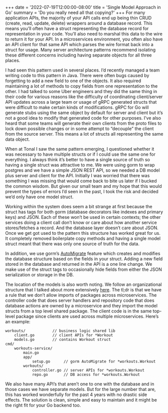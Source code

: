 +++
date = '2022-07-19T12:00:00-08:00'
title = 'Single Model Approach in Go'
summary = 'Do you really need all that copying?'
+++
For many application APIs, the majority of your API calls end up being thin CRUD (create, read, update, delete) wrappers around a database record. This means you’ll often have a struct representing the database record for representation in your code. You’ll also need to marshal this data to the wire to return it for your API. In a microservices environment, you often also have an API client for that same API which parses the wire format back into a struct for usage. Many server architecture patterns recommend isolating these different concerns including having separate objects for all three places.

I had seen this pattern used in several places. I’d recently managed a team writing code to this pattern in Java. There were often bugs caused by forgetting to add a new field to one of the objects. It also required maintaining a lot of methods to copy fields from one representation to the other. I had talked to some Uber engineers and they did the same thing in their code for various reasons like the difficulty of coordinating client/server API updates across a large team or usage of gRPC generated structs that were difficult to make certain kinds of modifications. gRPC for Go will generate stubs using the same object by default for server and client but it’s not a good idea to modify that generated code for other purposes. I’ve also heard that some teams will generate their own clients from the proto files to lock down possible changes or in some attempt to “decouple” the client from the source server. This means a lot of structs all representing the same data object.

When at Tonal I saw the same pattern emerging, I questioned whether it was necessary to have multiple structs or if I could use the same one for everything. I always think it’s better to have a single source of truth so having a single struct was attractive to me. We were using gorm to wrap postgres and we have a simple JSON REST API, so we needed a DB model plus server and client for the API. Initially I was worried that there was something I was missing that would come back to bite us later if I bucked the common wisdom. But given our small team and my hope that this would prevent the types of errors I’d seen in the past, I took the risk and decided we’d only have one model struct.

Working within the system does seem a bit strange at first because the struct has tags for both gorm (database decorators like indexes and primary keys) and JSON. Each of these won’t be used in certain contexts; the other services doing a client call don’t know or care about how another service stores/fetches a record. And the database layer doesn’t care about JSON. Once we get got used to the pattern this structure has worked great for us. It completely removed boilerplate copy methods and having a single model struct meant that there was only one source of truth for the data.

In addition, we use gorm’s [AutoMigrate](https://pkg.go.dev/gorm.io/gorm#DB.AutoMigrate) feature which creates and modifies the database structure based on the fields in your struct. Adding a new field stored in the database and returned in the API is a one line change. We make use of the struct tags to occasionally hide fields from either the JSON serialization or storage in the DB.

The location of the models is also worth noting. We follow an organizational structure that I talked about more extensively [here](https://www.scottwhite.com/posts/go-project-structure/). The tl;dr is that we have a rule that we don’t allow imports of packages across microservices. The controller code that does server handlers and repository code that does database actions are owned by a microservice and they import the model structs from a top level shared package. The client code is in the same top-level package since clients are used across multiple microservices. Here’s an example:

```
workouts/            // business logic shared lib
    client.go        // client APIs for *Workout
    models.go        // contains Workout struct
cmd/
    workouts-service/
        main.go
        app/         
            setup.go      // gorm AutoMigrate for *workouts.Workout
        workouts/    
            controller.go // server APIs for *workouts.Workout
            repo.go       // DB access for *workouts.Workout
```

We also have many API’s that aren’t one to one with the database and in those cases we have separate models. But for the large number that are, this has worked wonderfully for the past 4 years with no drastic side effects. The solution is clean, simple and easy to maintain and it might be the right fit for your Go backend too.
